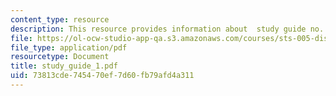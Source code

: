 ```yaml
---
content_type: resource
description: This resource provides information about  study guide no. 1.
file: https://ol-ocw-studio-app-qa.s3.amazonaws.com/courses/sts-005-disease-and-society-in-america-fall-2005/73813cde745470ef7d60fb79afd4a311_study_guide_1.pdf
file_type: application/pdf
resourcetype: Document
title: study_guide_1.pdf
uid: 73813cde-7454-70ef-7d60-fb79afd4a311
---
```

